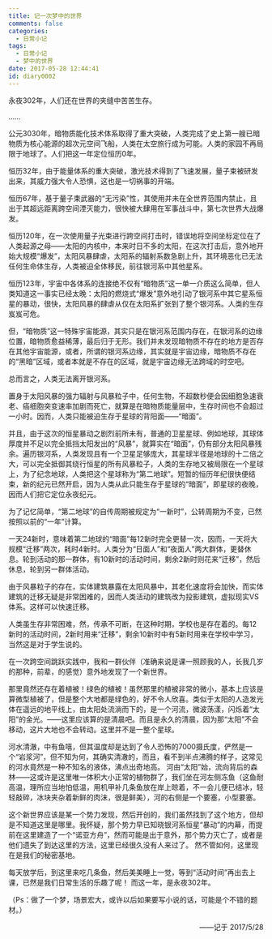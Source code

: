 ```yaml
---
title: 记一次梦中的世界
comments: false
categories:
  - 日常小记
tags:
  - 日常小记
  - 梦中的世界
date: 2017-05-28 12:44:41
id: diary0002
---
```


永夜302年，人们还在世界的夹缝中苦苦生存。

……

公元3030年，暗物质能化技术体系取得了重大突破，人类完成了史上第一艘已暗物质为核心能源的超次元空间飞船，人类在太空旅行成为可能。人类的家园不再局限于地球了。人们把这一年定位恒历0年。

恒历32年，由于能量体系的重大突破，激光技术得到了飞速发展，量子束被研发出来，其威力强大令人恐惧，这也是一切祸事的开端。

<!-- more -->

恒历67年，基于量子束武器的“无污染”性，其使用并未在全世界范围内禁止，且出于其超远距离跨空间湮灭能力，很快被大肆用在军事战斗中，第七次世界大战爆发。

恒历120年，在一次使用量子光束进行跨空间打击时，错误地将空间坐标定位在了人类起源之母——太阳的内核中，本来时日不多的太阳，在这次打击后，意外地开始大规模“爆发”，太阳风暴肆虐，太阳系的辐射系数急剧上升，其环境恶化已无法任何生命体生存，人类被迫全体移民，前往银河系中其他星系。

恒历123年，宇宙中各体系的连接绝不仅有“暗物质”这一单一介质这么简单，但人类知道这一事实已经太晚：太阳的燃烧式“爆发”意外地引动了银河系中其它星系恒星的暴动，很快，太阳风暴的肆虐从仅在太阳系扩张到了整个银河系。人类的生存岌岌可危。

但，“暗物质”这一特殊宇宙能源，其实只是在银河系范围内存在，在银河系的边缘位置，暗物质愈益稀薄，最后归于无形。我们并未发现暗物质不存在的地方是否存在其他宇宙能源，或者，所谓的银河系边缘，其实就是宇宙边缘，暗物质不存在的“黑暗”区域，或者本就是不存在的区域，就是宇宙边缘无法跨域的时空吧。

总而言之，人类无法离开银河系。

置身于太阳风暴的强力辐射与风暴粒子中，任何生物，不超数秒便会因细胞急速衰老、癌细胞突变速率加剧而死亡，就算是在暗物质能量层中，生存时间也不会超过一小时。因而，人类只能被迫生存于星球的背阳面——“暗面”。

并且，由于这次的恒星暴动之剧烈前所未有，普通的卫星星球、例如地球，其球体厚度并不足以完全抵挡太阳发出的“风暴”，就算实在“暗面”，仍有部分太阳风暴残余。遍历银河系，人类发现且有一个卫星足够庞大，其星球半径是地球的十二倍之大，可以完全抵御其绕行恒星的所有风暴粒子，人类的生存地又被局限在一个星球上，为了纪念地球，人类把这个星球称为“第二地球”。短暂的恒历年纪很快便结束，新的纪元已然开启，因为人类从此只能生存于星球的“暗面”，即星球的夜晚，因而人们把它定位永夜纪元。

为了记忆简单，“第二地球”的自传周期被规定为“一新时”，公转周期为不变，已然按照以前的“一年”计算。

一天24新时，意味着第二地球的“暗面”每12新时完全更替一次，因而，一天将大规模“迁移”两次，耗时4新时。人类分为“日面人”和“夜面人”两大群体，更替休息。轮到活动的那一群体，有10新时的活动时间，剩余2新时则花来“迁移”，然后休息，轮到另一群体活动。

由于风暴粒子的存在，实体建筑暴露在太阳风暴中，其老化速度将会加快，而实体建筑的迁移无疑是非常困难的，因而人类活动的建筑改为投影建筑，虚拟现实VS体系。这样可以快速迁移。

人类虽生存非常困难，然，传承不可断，在这种时期，学校也是存在着的。每12新时的活动时间，2新时用来“迁移”，剩余10新时中有5新时用来在学校中学习，当然这是对于学生说的。

在一次跨空间跳跃实践中，我和一群伙伴（准确来说是课一照顾我的人，长我几岁的那种，前辈，的感觉）意外地发现了一个新世界。

那里竟然还存在着植被！绿色的植被！虽然那里的植被非常的微小，基本上应该是算微型植被了，但是整个大地都是绿色的，好不令人欣喜。类似于太阳的人造发光体在遥远的地平线上，由太阳处流淌而下的，是一个河流，微波荡漾，闪烁着“太阳”的金光。——这里应该算的是清晨吧。而且是永久的清晨，因为那“太阳”不会移动，这片大地也不会转动。这里并不是一整个星球。

河水清澈，中有鱼嘻，但其温度却是达到了令人恐怖的7000摄氏度，俨然是一个“岩浆河”，但不知为何，其确实清澈的，而且，看不到半点沸腾的样子，这常见的河水竟然是一种不知名的液体，沸点出奇地高。
河由“太阳”始，流向背后的森林——这或许是这里唯一体积大小正常的植物群了，我们坐在河左侧冻鱼（这鱼耐高温，理所应当地怕低温，用机甲补几条鱼放在岸上晾着，不一会儿便已结冰，轻轻敲碎，冰块夹杂着新鲜的肉沫，很是鲜美），河的右侧是一个要塞，小型要塞。

这个新世界应该是某一个势力发现，然后开创的，我们虽然找到了这个地方，但却是不知道这里是哪里。我怀疑，那个势力早已知晓银河系恒星“暴动”的内幕，而提前在这里建造了一个“诺亚方舟”，然而可能是出于意外，那个势力灭亡了，或者是他们遗失了到达这里的方法，这里已经很久没有人来过了。
然不管如何，这里现在是我们的秘密基地。

每天放学后，到这里来吃几条鱼，然后美美睡上一觉，等到“活动时间”再出去上课，已然是我们日常生活的乐趣了呢！
而这一年，是永夜302年。

（Ps：做了一个梦，场景宏大，或许以后如果要写小说的话，可能是个不错的题材。）

<div style="text-align: right;">——记于 2017/5/28</div>